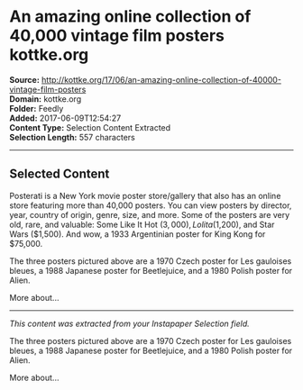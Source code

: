 # An amazing online collection of 40,000 vintage film posters kottke.org

**Source:** http://kottke.org/17/06/an-amazing-online-collection-of-40000-vintage-film-posters  
**Domain:** kottke.org  
**Folder:** Feedly  
**Added:** 2017-06-09T12:54:27  
**Content Type:** Selection Content Extracted  
**Selection Length:** 557 characters  


---

## Selected Content

Posterati is a New York movie poster store/gallery that also has an online store featuring more than 40,000 posters. You can view posters by director, year, country of origin, genre, size, and more. Some of the posters are very old, rare, and valuable: Some Like It Hot ($3,000), Lolita ($1,200), and Star Wars ($1,500). And wow, a 1933 Argentinian poster for King Kong for $75,000.

The three posters pictured above are a 1970 Czech poster for Les gauloises bleues, a 1988 Japanese poster for Beetlejuice, and a 1980 Polish poster for Alien.

More about...

---

*This content was extracted from your Instapaper Selection field.*

The three posters pictured above are a 1970 Czech poster for Les gauloises bleues, a 1988 Japanese poster for Beetlejuice, and a 1980 Polish poster for Alien.

More about...
